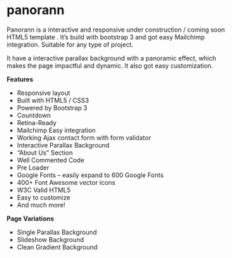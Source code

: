 # panorann

Panorann is a interactive and responsive under construction / coming soon HTML5 template . It’s build with bootstrap 3 and got easy Mailchimp integration. Suitable for any type of project.

It have a interactive parallax background with a panoramic effect, which makes the page impactful and dynamic. It also got easy customization.

**Features**
- Responsive layout
- Built with HTML5 / CSS3
- Powered by Bootstrap 3
- Countdown
- Retina-Ready
- Mailchimp Easy integration
- Working Ajax contact form with form validator
- Interactive Parallax Background
- “About Us” Section
- Well Commented Code
- Pre Loader
- Google Fonts – easily expand to 600 Google Fonts
- 400+ Font Awesome vector icons
- W3C Valid HTML5
- Easy to customize
- And much more!

**Page Variations**
- Single Parallax Background
- Slideshow Background
- Clean Gradient Background